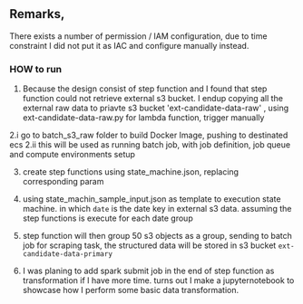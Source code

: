 #

## Remarks,

There exists a number of permission / IAM configuration,
due to time constraint I did not put it as IAC and configure manually instead.

### HOW to run

1. Because the design consist of step function and I found that step function could not retrieve external s3 bucket. I endup copying all the external raw data to priavte s3 bucket 'ext-candidate-data-raw' , using ext-candidate-data-raw.py for lambda function, trigger manually

2.i go to batch_s3_raw folder to build Docker Image, pushing to destinated ecs
2.ii this will be used as running batch job, with job definition, job queue and compute environments setup

3. create step functions using state_machine.json, replacing corresponding param

4. using state_machin_sample_input.json as template to execution state machine. in which `date` is the date key in external s3 data. assuming the step functions is execute for each date group

5. step function will then group 50 s3 objects as a group, sending to batch job for scraping task, the structured data will be stored in s3 bucket `ext-candidate-data-primary`

6. I was planing to add spark submit job in the end of step function as transformation if I have more time. turns out I make a jupyternotebook to showcase how I perform some basic data transformation.
